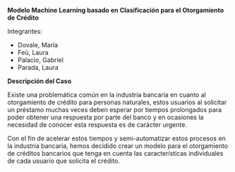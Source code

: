**Modelo Machine Learning basado en Clasificación para el Otorgamiento de Crédito**

Integrantes: 
* Dovale, María
* Feü, Laura
* Palacio, Gabriel
* Parada, Laura

**Descripción del Caso**

Existe una problemática común en la industria bancaria en cuanto al otorgamiento de crédito para personas naturales, estos usuarios al solicitar un préstamo muchas veces deben esperar por tiempos prolongados para poder obtener una respuesta por parte del banco y en ocasiones la necesidad de conocer esta respuesta es de carácter urgente.

Con el fin de acelerar estos tiempos y semi-automatizar estos procesos  en la industria bancaria, hemos decidido crear un modelo para el otorgamiento de créditos bancarios que tenga en cuenta las características individuales de cada usuario que solicita el crédito.
